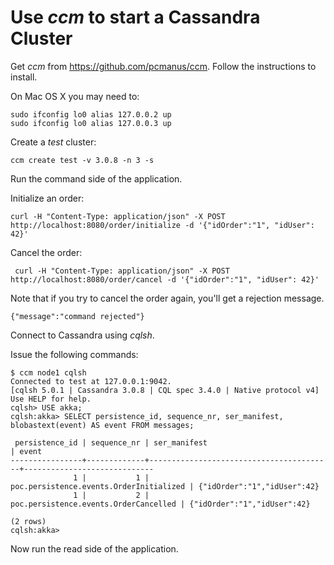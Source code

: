 Use *ccm* to start a Cassandra Cluster
======================================

Get *ccm* from https://github.com/pcmanus/ccm. Follow the instructions to install.

On Mac OS X you may need to:
```
sudo ifconfig lo0 alias 127.0.0.2 up
sudo ifconfig lo0 alias 127.0.0.3 up
```

Create a *test* cluster:

``` ccm create test -v 3.0.8 -n 3 -s ```

Run the command side of the application.

Initialize an order:

```
curl -H "Content-Type: application/json" -X POST http://localhost:8080/order/initialize -d '{"idOrder":"1", "idUser": 42}'
```

Cancel the order:

```
 curl -H "Content-Type: application/json" -X POST http://localhost:8080/order/cancel -d '{"idOrder":"1", "idUser": 42}'
```

Note that if you try to cancel the order again, you'll get a rejection message.

```
{"message":"command rejected"}
```

Connect to Cassandra using *cqlsh*.

Issue the following commands:

```
$ ccm node1 cqlsh
Connected to test at 127.0.0.1:9042.
[cqlsh 5.0.1 | Cassandra 3.0.8 | CQL spec 3.4.0 | Native protocol v4]
Use HELP for help.
cqlsh> USE akka;
cqlsh:akka> SELECT persistence_id, sequence_nr, ser_manifest, blobastext(event) AS event FROM messages;

 persistence_id | sequence_nr | ser_manifest                            | event
----------------+-------------+-----------------------------------------+-----------------------------
              1 |           1 | poc.persistence.events.OrderInitialized | {"idOrder":"1","idUser":42}
              1 |           2 |   poc.persistence.events.OrderCancelled | {"idOrder":"1","idUser":42}

(2 rows)
cqlsh:akka>
```

Now run the read side of the application.

